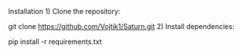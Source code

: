 Installation
1)
Clone the repository:

git clone https://github.com/Vojtik1/Saturn.git
2)
Install dependencies:

pip install -r requirements.txt
